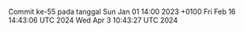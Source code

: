 Commit ke-55 pada tanggal Sun Jan 01 14:00 2023 +0100
Fri Feb 16 14:43:06 UTC 2024
Wed Apr  3 10:43:27 UTC 2024
